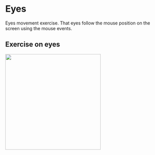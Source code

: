 # Eyes
Eyes movement exercise. That eyes follow the mouse position on the screen using the mouse events.
## Exercise on eyes
<img src="eye.png" width='300'/>
